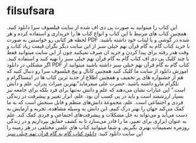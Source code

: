 # filsufsara
این کتاب را میتوانید به صورت پی دی اف شده از سایت فیلسوف سرا دانلود کنید. همچنین کتاب های مرتبط با این کتاب و انواع کتاب ها را خریداری و استفاده کرده و هر لحظه هر کتابی رو خواستین به صورت PDF شده در گوشی و یا لپتاب خود داشته باشید. با خرید کتاب گام به گام قرآن نهم خیلی سبز از این سایت دیگر نگران قیمت زیاد کتاب و وقت هدر رفته برای پیدا کردن و خرید ان صرف نمیکنید چون از این سایت میتوانید فقط با چند کلیک پی دی اف کتاب گام به گام قرآن نهم خیلی سبز را تهیه کنید و استفاده کنید. اگر مشکلی در دانلود PDF کتاب گام به گام قرآن نهم خیلی سبز داشته باشید میتوانید از اموزش دانلود از سایت ما کلیک کنید همچنین کانال و پیج فیلسوف سرا رو دنبال کنید که هم از جشنواره های پر تخفیف و همچنین اطلاع از جدید ترین کتاب ها در اینستاگرام و تلگرام مارو داشته باشید. حضرت علی میفرماید”بهترین میراث پدران، علم و دانش است.” این عبارات نشان می‌دهند که علم و دانش نه‌تنها برای فرد بلکه برای جامعه نیز بسیار ارزشمند است و باید در پی کسب آن بود. علم، ابزار تغییر و پیشرفت در زندگی فردی و اجتماعی است. علم، مجموعۀ دانش‌های منظم و قابل سنجش است که به ما کمک می‌کند جهان را بهتر درک کنیم. این دانش به وسیله مشاهده، تجربه و آزمایش به دست می‌آید و می‌تواند به حل مشکلات و پیشرفت‌های اجتماعی و فردی کمک کند. علم به عنوان ابزاری برای تغییر، ما را قادر می‌سازد تا به کشف حقایق بپردازیم و در زندگی روزمره تصمیمات بهتری بگیریم. و شما میتوانید کتاب های علمی مختلفی در هر زمینه را این سایت دانلود کنید.
<a href="https://www.filsufsara.com/9th-quran-step-by-step-very-green/">دانلود کتاب گام به گام قرآن نهم خیلی سبز</a>
